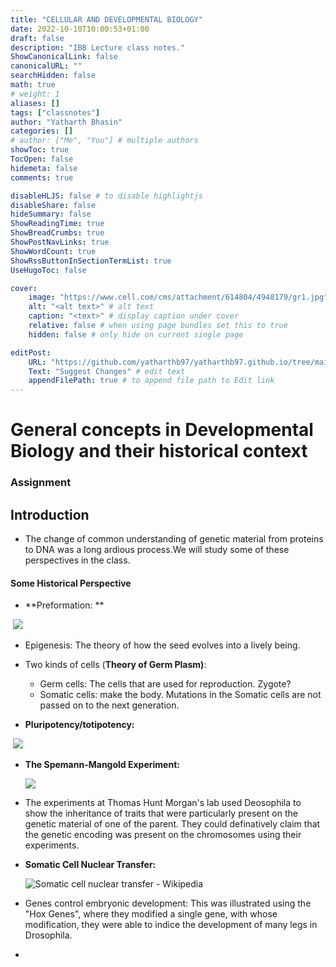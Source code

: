 ```yaml
---
title: "CELLULAR AND DEVELOPMENTAL BIOLOGY"
date: 2022-10-10T10:00:53+01:00
draft: false
description: "IBB Lecture class notes."
ShowCanonicalLink: false
canonicalURL: ""
searchHidden: false
math: true
# weight: 1
aliases: []
tags: ["classnotes"]
author: "Yatharth Bhasin"
categories: []
# author: ["Me", "You"] # multiple authors
showToc: true
TocOpen: false
hidemeta: false
comments: true

disableHLJS: false # to disable highlightjs
disableShare: false
hideSummary: false
ShowReadingTime: true
ShowBreadCrumbs: true
ShowPostNavLinks: true
ShowWordCount: true
ShowRssButtonInSectionTermList: true
UseHugoToc: false

cover:
    image: "https://www.cell.com/cms/attachment/614804/4948179/gr1.jpg"
    alt: "<alt text>" # alt text
    caption: "<text>" # display caption under cover
    relative: false # when using page bundles set this to true
    hidden: false # only hide on current single page

editPost:
    URL: "https://github.com/yatharthb97/yatharthb97.github.io/tree/main/content/"
    Text: "Suggest Changes" # edit text
    appendFilePath: true # to append file path to Edit link
---
```




# General concepts in Developmental Biology and their historical context

### Assignment




## Introduction



+ The change of common understanding of genetic material from proteins to DNA was a long ardious process.We will study some of these perspectives in the class.

#### Some Historical Perspective

+ **Preformation: ** 

​		![](https://upload.wikimedia.org/wikipedia/commons/9/94/Preformation.GIF)

+ Epigenesis: The theory of how the seed evolves into a lively being.
+ Two kinds of cells (**Theory of Germ Plasm)**:
  + Germ cells: The cells that are used for reproduction. Zygote?
  + Somatic cells: make the body. Mutations in the Somatic cells are not passed on to the next generation.

+ **Pluripotency/totipotency:**

​		![](https://ars.els-cdn.com/content/image/1-s2.0-S1769721220302895-gr4.jpg)

+ **The Spemann-Mangold Experiment:**

  ![](https://cdn.kastatic.org/ka-perseus-images/74a95d459efe8ba26e38759406344549465c1205.png)



+ The experiments at Thomas Hunt Morgan's lab used Deosophila to show the inheritance of traits that were particularly present on the genetic material of one of the parent. They could definatively claim that the genetic encoding was present on the chromosomes using their experiments.

+ **Somatic Cell Nuclear Transfer:**

  ![Somatic cell nuclear transfer - Wikipedia](https://upload.wikimedia.org/wikipedia/commons/thumb/e/ec/Cloning_diagram_english.svg/1200px-Cloning_diagram_english.svg.png)

+ Genes control embryonic development: This was illustrated using the "Hox Genes", where they modified a single gene, with whose modification, they were able to indice the development of many legs in Drosophila.
+ 